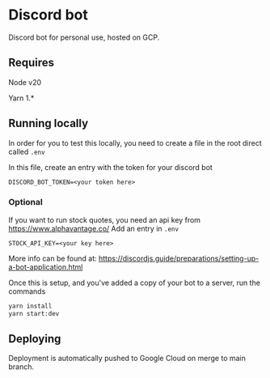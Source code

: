 # Discord bot

Discord bot for personal use, hosted on GCP.

## Requires

Node v20

Yarn 1.*

## Running locally

In order for you to test this locally, you need to create a file in the root direct called `.env`

In this file, create an entry with the token for your discord bot

```
DISCORD_BOT_TOKEN=<your token here>
```

### Optional

If you want to run stock quotes, you need an api key from <https://www.alphavantage.co/>
Add an entry in `.env`

```
STOCK_API_KEY=<your key here>
```

More info can be found at: <https://discordjs.guide/preparations/setting-up-a-bot-application.html>

Once this is setup, and you've added a copy of your bot to a server, run the commands

```bash
yarn install
yarn start:dev
```

## Deploying

Deployment is automatically pushed to Google Cloud on merge to main branch.
